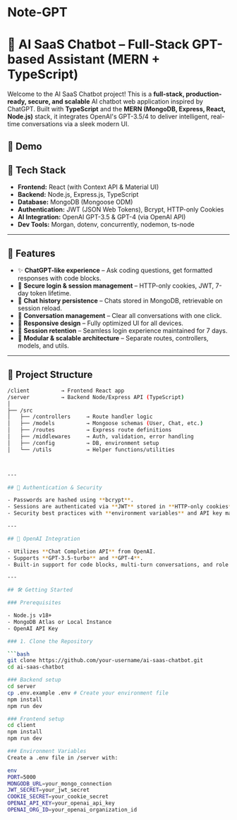 # Note-GPT
# 🤖 AI SaaS Chatbot – Full-Stack GPT-based Assistant (MERN + TypeScript)

Welcome to the AI SaaS Chatbot project! This is a **full-stack, production-ready, secure, and scalable** AI chatbot web application inspired by ChatGPT. Built with **TypeScript** and the **MERN (MongoDB, Express, React, Node.js)** stack, it integrates OpenAI's GPT-3.5/4 to deliver intelligent, real-time conversations via a sleek modern UI.

## 🚀 Demo



## 🧰 Tech Stack

- **Frontend:** React (with Context API & Material UI)
- **Backend:** Node.js, Express.js, TypeScript
- **Database:** MongoDB (Mongoose ODM)
- **Authentication:** JWT (JSON Web Tokens), Bcrypt, HTTP-only Cookies
- **AI Integration:** OpenAI GPT-3.5 & GPT-4 (via OpenAI API)
- **Dev Tools:** Morgan, dotenv, concurrently, nodemon, ts-node

---

## 🧠 Features

- ✨ **ChatGPT-like experience** – Ask coding questions, get formatted responses with code blocks.
- 🔐 **Secure login & session management** – HTTP-only cookies, JWT, 7-day token lifetime.
- 🧾 **Chat history persistence** – Chats stored in MongoDB, retrievable on session reload.
- 🧹 **Conversation management** – Clear all conversations with one click.
- 📱 **Responsive design** – Fully optimized UI for all devices.
- 🔄 **Session retention** – Seamless login experience maintained for 7 days.
- 🧩 **Modular & scalable architecture** – Separate routes, controllers, models, and utils.

---

## 📁 Project Structure

```bash
/client          → Frontend React app
/server          → Backend Node/Express API (TypeScript)
│
├── /src
│   ├── /controllers     → Route handler logic
│   ├── /models          → Mongoose schemas (User, Chat, etc.)
│   ├── /routes          → Express route definitions
│   ├── /middlewares     → Auth, validation, error handling
│   ├── /config          → DB, environment setup
│   └── /utils           → Helper functions/utilities



---

## 🔐 Authentication & Security

- Passwords are hashed using **bcrypt**.
- Sessions are authenticated via **JWT** stored in **HTTP-only cookies**.
- Security best practices with **environment variables** and API key management.

---

## 📡 OpenAI Integration

- Utilizes **Chat Completion API** from OpenAI.
- Supports **GPT-3.5-turbo** and **GPT-4**.
- Built-in support for code blocks, multi-turn conversations, and role (user/assistant) messages.

---

## 🛠️ Getting Started

### Prerequisites

- Node.js v18+
- MongoDB Atlas or Local Instance
- OpenAI API Key

### 1. Clone the Repository

```bash
git clone https://github.com/your-username/ai-saas-chatbot.git
cd ai-saas-chatbot

### Backend setup
cd server
cp .env.example .env # Create your environment file
npm install
npm run dev

### Frontend setup
cd client
npm install
npm run dev

### Environment Variables
Create a .env file in /server with:

env
PORT=5000
MONGODB_URL=your_mongo_connection
JWT_SECRET=your_jwt_secret
COOKIE_SECRET=your_cookie_secret
OPENAI_API_KEY=your_openai_api_key
OPENAI_ORG_ID=your_openai_organization_id
